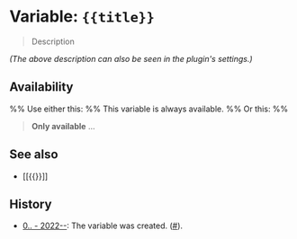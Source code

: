 # Variable: `{{title}}`

> Description

_(The above description can also be seen in the plugin's settings.)_

## Availability
%% Use either this: %%
This variable is always available.
%% Or this: %%
> <strong>Only available</strong> ...

## See also
- [[{{}}]]

## History
- [0.. - 2022--](https://github.com/Taitava/obsidian-shellcommands/blob/main/CHANGELOG.md#00---2022--): The variable was created. ([#](https://github.com/Taitava/obsidian-shellcommands/issues/)).